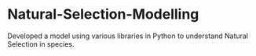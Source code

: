 # Natural-Selection-Modelling
 Developed a model using various libraries in Python to understand Natural Selection in species.
